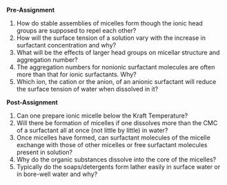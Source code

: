 **Pre-Assignment**

1. How do stable assemblies of micelles form though the ionic head groups are supposed to repel each other?  
2. How will the surface tension of a solution vary with the increase in surfactant concentration and why?  
3. What will be the effects of larger head groups on micellar structure and aggregation number?  
4. The aggregation numbers for nonionic surfactant molecules are often more than that for ionic surfactants. Why?  
5. Which ion, the cation or the anion, of an anionic surfactant will reduce the surface tension of water when dissolved in it?  

**Post-Assignment**

1. Can one prepare ionic micelle below the Kraft Temperature?  
2. Will there be formation of micelles if one dissolves more than the CMC of a surfactant all at once (not little by little) in water?  
3. Once micelles have formed, can surfactant molecules of the micelle exchange with those of other micelles or free surfactant molecules present in solution?  
4. Why do the organic substances dissolve into the core of the micelles?  
5. Typically do the soaps/detergents form lather easily in surface water or in bore-well water and why?  



